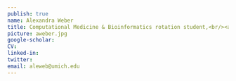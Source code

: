 ```yaml
---
publish: true
name: Alexandra Weber
title: Computational Medicine & Bioinformatics rotation student,<br/><a href="http://csg.sph.umich.edu/training/" target='_blank'>Genome Science Training Program Fellow</a>
picture: aweber.jpg
google-scholar: 
CV:
linked-in: 
twitter:
email: aleweb@umich.edu
---
```

